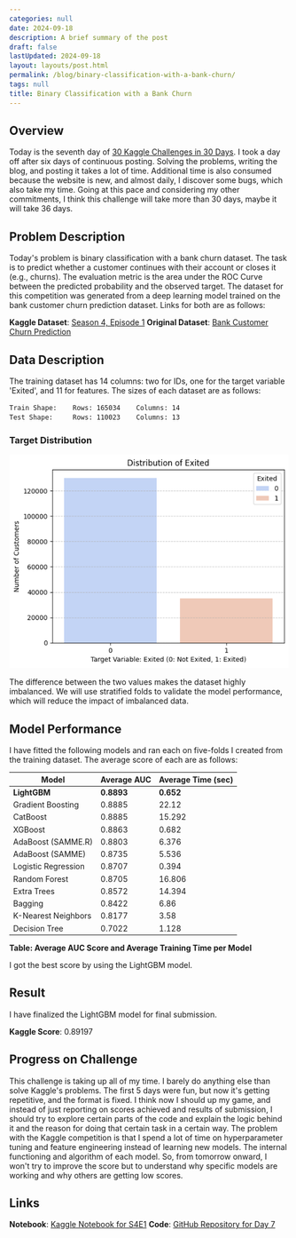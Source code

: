 ```yaml
---
categories: null
date: 2024-09-18
description: A brief summary of the post
draft: false
lastUpdated: 2024-09-18
layout: layouts/post.html
permalink: /blog/binary-classification-with-a-bank-churn/
tags: null
title: Binary Classification with a Bank Churn
---
```


## Overview

Today is the seventh day of [30 Kaggle Challenges in 30 Days](https://surajwate.com/projects/30-days-of-kaggle-challenges/). I took a day off after six days of continuous posting. Solving the problems, writing the blog, and posting it takes a lot of time. Additional time is also consumed because the website is new, and almost daily, I discover some bugs, which also take my time. Going at this pace and considering my other commitments, I think this challenge will take more than 30 days, maybe it will take 36 days.


## Problem Description


Today's problem is binary classification with a bank churn dataset. The task is to predict whether a customer continues with their account or closes it (e.g., churns). The evaluation metric is the area under the ROC Curve between the predicted probability and the observed target. The dataset for this competition was generated from a deep learning model trained on the bank customer churn prediction dataset. Links for both are as follows:

**Kaggle Dataset**: [Season 4, Episode 1](https://www.kaggle.com/competitions/playground-series-s4e1/data)
**Original Dataset**: [Bank Customer Churn Prediction](https://www.kaggle.com/datasets/shubhammeshram579/bank-customer-churn-prediction)


## Data Description

The training dataset has 14 columns: two for IDs, one for the target variable 'Exited', and 11 for features. The sizes of each dataset are as follows:

```txt
Train Shape:	Rows: 165034	Columns: 14
Test Shape:	    Rows: 110023	Columns: 13

```


### Target Distribution


![Kaggle S4E1: Distribution of the target variable](/assets/images/Kaggle-S4E1-Distribution-of-target-feature.png)


The difference between the two values makes the dataset highly imbalanced. We will use stratified folds to validate the model performance, which will reduce the impact of imbalanced data.



## Model Performance

I have fitted the following models and ran each on five-folds I created from the training dataset. The average score of each are as follows:
 

| Model               | Average AUC | Average Time (sec) |
| ------------------- | ----------- | ------------------ |
| **LightGBM**        | **0.8893**  | **0.652**          |
| Gradient Boosting   | 0.8885      | 22.12              |
| CatBoost            | 0.8885      | 15.292             |
| XGBoost             | 0.8863      | 0.682              |
| AdaBoost (SAMME.R)  | 0.8803      | 6.376              |
| AdaBoost (SAMME)    | 0.8735      | 5.536              |
| Logistic Regression | 0.8707      | 0.394              |
| Random Forest       | 0.8705      | 16.806             |
| Extra Trees         | 0.8572      | 14.394             |
| Bagging             | 0.8422      | 6.86               |
| K-Nearest Neighbors | 0.8177      | 3.58               |
| Decision Tree       | 0.7022      | 1.128              |
**Table: Average AUC Score and Average Training Time per Model**



I got the best score by using the LightGBM model.



## Result

I have finalized the LightGBM model for final submission.

**Kaggle Score**: 0.89197


## Progress on Challenge

This challenge is taking up all of my time. I barely do anything else than solve Kaggle's problems. The first 5 days were fun, but now it's getting repetitive, and the format is fixed. I think now I should up my game, and instead of just reporting on scores achieved and results of submission, I should try to explore certain parts of the code and explain the logic behind it and the reason for doing that certain task in a certain way. The problem with the Kaggle competition is that I spend a lot of time on hyperparameter tuning and feature engineering instead of learning new models. The internal functioning and algorithm of each model. So, from tomorrow onward, I won't try to improve the score but to understand why specific models are working and why others are getting low scores.



## Links

**Notebook**: [Kaggle Notebook for S4E1](https://www.kaggle.com/code/surajwate/s4e1-lightgbm-bank-churn)
**Code**: [GitHub Repository for Day 7](https://github.com/surajwate/S4E1-Binary-Classification-with-a-Bank-Churn)